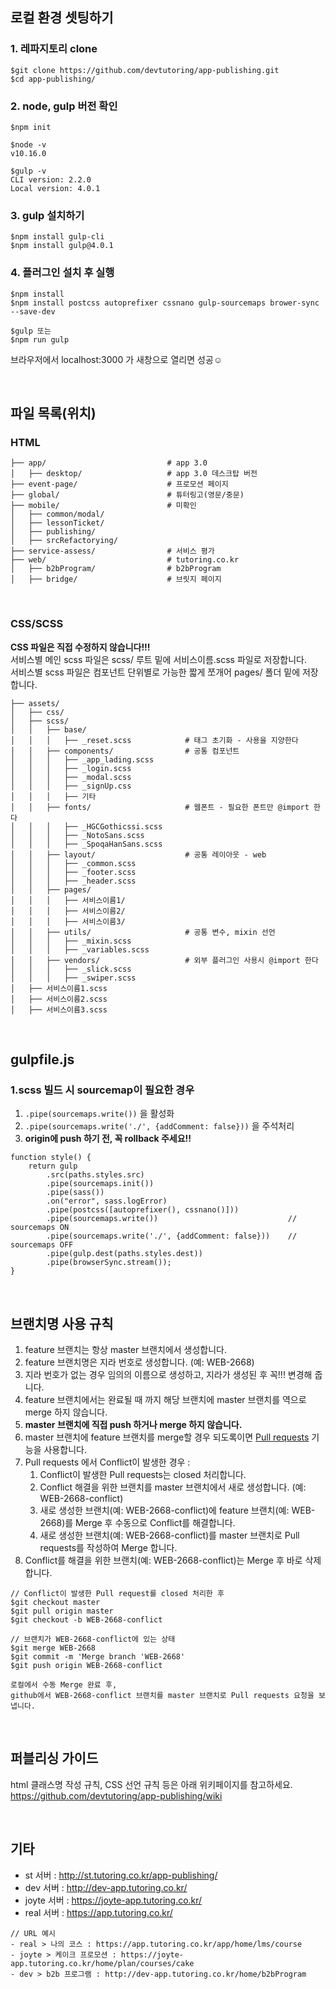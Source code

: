 ## 로컬 환경 셋팅하기

### 1. 레파지토리 clone
````
$git clone https://github.com/devtutoring/app-publishing.git
$cd app-publishing/
````
### 2. node, gulp 버전 확인
````
$npm init

$node -v
v10.16.0

$gulp -v
CLI version: 2.2.0
Local version: 4.0.1
````
### 3. gulp 설치하기
````
$npm install gulp-cli
$npm install gulp@4.0.1
````
### 4. 플러그인 설치 후 실행
````
$npm install
$npm install postcss autoprefixer cssnano gulp-sourcemaps brower-sync --save-dev

$gulp 또는 
$npm run gulp
````
브라우저에서 localhost:3000 가 새창으로 열리면 성공☺️
  
  
&nbsp;  
## 파일 목록(위치)
### HTML 
````
├── app/                           # app 3.0
│   ├── desktop/                   # app 3.0 데스크탑 버전
├── event-page/                    # 프로모션 페이지
├── global/                        # 튜터링고(영문/중문)
├── mobile/                        # 미확인                      
│   ├── common/modal/           
│   ├── lessonTicket/           
│   ├── publishing/             
│   ├── srcRefactorying/    
├── service-assess/                # 서비스 평가        
├── web/                           # tutoring.co.kr
│   ├── b2bProgram/                # b2bProgram
│   ├── bridge/                    # 브릿지 페이지
````

&nbsp; 
### CSS/SCSS
**CSS 파일은 직접 수정하지 않습니다!!!**  
서비스별 메인 scss 파일은 scss/ 루트 밑에 서비스이름.scss 파일로 저장합니다.  
서비스별 scss 파일은 컴포넌트 단위별로 가능한 짧게 쪼개어 pages/ 폴더 밑에 저장합니다.  
````
├── assets/                           
│   ├── css/
│   ├── scss/
│   │   ├── base/                  
│   │   │   ├── _reset.scss            # 태그 초기화 - 사용을 지양한다
│   │   ├── components/                # 공통 컴포넌트
│   │   │   ├── _app_lading.scss
│   │   │   ├── _login.scss
│   │   │   ├── _modal.scss
│   │   │   ├── _signUp.css
│   │   │   ├── 기타
│   │   ├── fonts/                     # 웹폰트 - 필요한 폰트만 @import 한다
│   │   │   ├── _HGCGothicssi.scss  
│   │   │   ├── _NotoSans.scss
│   │   │   ├── _SpoqaHanSans.scss
│   │   ├── layout/                    # 공통 레이아웃 - web
│   │   │   ├── _common.scss
│   │   │   ├── _footer.scss
│   │   │   ├── _header.scss
│   │   ├── pages/
│   │   │   ├── 서비스이름1/
│   │   │   ├── 서비스이름2/
│   │   │   ├── 서비스이름3/
│   │   ├── utils/                     # 공통 변수, mixin 선언
│   │   │   ├── _mixin.scss
│   │   │   ├── _variables.scss
│   │   ├── vendors/                   # 외부 플러그인 사용시 @import 한다
│   │   │   ├── _slick.scss
│   │   │   ├── _swiper.scss
│   ├── 서비스이름1.scss
│   ├── 서비스이름2.scss
│   ├── 서비스이름3.scss
````

&nbsp; 
## gulpfile.js
###  1.scss 빌드 시 sourcemap이 필요한 경우
1. `.pipe(sourcemaps.write())` 을 활성화  
2. `.pipe(sourcemaps.write('./', {addComment: false}))` 을 주석처리  
3. **origin에 push 하기 전, 꼭 rollback 주세요!!**

````
function style() {
    return gulp
        .src(paths.styles.src)
        .pipe(sourcemaps.init())
        .pipe(sass())
        .on("error", sass.logError)
        .pipe(postcss([autoprefixer(), cssnano()]))
        .pipe(sourcemaps.write())                             // sourcemaps ON
        .pipe(sourcemaps.write('./', {addComment: false}))    // sourcemaps OFF
        .pipe(gulp.dest(paths.styles.dest))
        .pipe(browserSync.stream());
}
````

&nbsp; 
## 브랜치명 사용 규칙 
1. feature 브랜치는 항상 master 브랜치에서 생성합니다.
2. feature 브랜치명은 지라 번호로 생성합니다. (예: WEB-2668)    
3. 지라 번호가 없는 경우 임의의 이름으로 생성하고, 지라가 생성된 후 꼭!!! 변경해 줍니다.
4. feature 브랜치에서는 완료될 때 까지 해당 브랜치에 master 브랜치를 역으로 merge 하지 않습니다.
4. **master 브랜치에 직접 push 하거나 merge 하지 않습니다.**  
5. master 브랜치에 feature 브랜치를 merge할 경우 되도록이면 [Pull requests](https://github.com/devtutoring/app-publishing/pulls) 기능을 사용합니다.  
6. Pull requests 에서 Conflict이 발생한 경우 :
    1. Conflict이 발생한 Pull requests는 closed 처리합니다.
    2. Conflict 해결을 위한 브랜치를 master 브랜치에서 새로 생성합니다. (예: WEB-2668-conflict)
    3. 새로 생성한 브랜치(예: WEB-2668-conflict)에 feature 브랜치(예: WEB-2668)를 Merge 후 수동으로 Conflict를 해결합니다.
    4. 새로 생성한 브랜치(예: WEB-2668-conflict)를 master 브랜치로 Pull requests를 작성하여 Merge 합니다.
7. Conflict를 해결을 위한 브랜치(예: WEB-2668-conflict)는 Merge 후 바로 삭제합니다.
````
// Conflict이 발생한 Pull request를 closed 처리한 후 
$git checkout master
$git pull origin master
$git checkout -b WEB-2668-conflict

// 브랜치가 WEB-2668-conflict에 있는 상태
$git merge WEB-2668
$git commit -m 'Merge branch 'WEB-2668'
$git push origin WEB-2668-conflict

로컬에서 수동 Merge 완료 후,
github에서 WEB-2668-conflict 브랜치를 master 브랜치로 Pull requests 요청을 보냅니다.  

````

&nbsp; 
## 퍼블리싱 가이드
html 클래스명 작성 규칙, CSS 선언 규칙 등은 아래 위키페이지를 참고하세요.  
https://github.com/devtutoring/app-publishing/wiki

&nbsp;  
## 기타
- st 서버 : http://st.tutoring.co.kr/app-publishing/
- dev 서버 : http://dev-app.tutoring.co.kr/
- joyte 서버 : https://joyte-app.tutoring.co.kr/
- real 서버 : https://app.tutoring.co.kr/

````
// URL 예시
- real > 나의 코스 : https://app.tutoring.co.kr/app/home/lms/course 
- joyte > 케이크 프로모션 : https://joyte-app.tutoring.co.kr/home/plan/courses/cake
- dev > b2b 프로그램 : http://dev-app.tutoring.co.kr/home/b2bProgram
````
